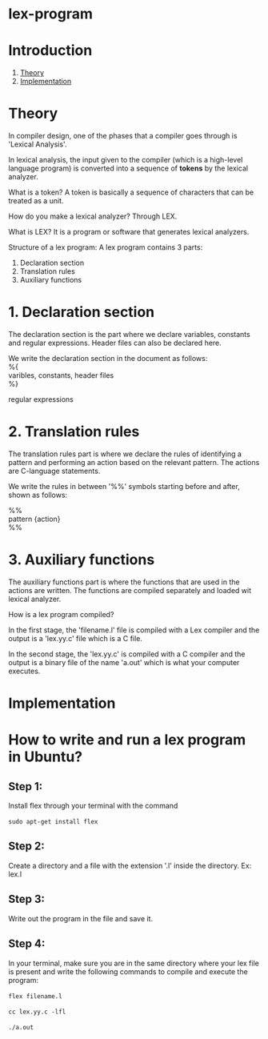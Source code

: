 # lex-program
# Introduction
1. <a href="#theory">Theory</a>
2. <a href="#implementation">Implementation</a>

# <a id="theory">Theory</a>
In compiler design, one of the phases that a compiler goes through is 'Lexical Analysis'.

In lexical analysis, the input given to the compiler (which is a high-level language program) is converted into a sequence of **tokens** by the lexical analyzer.

What is a token?
A token is basically a sequence of characters that can be treated as a unit.

How do you make a lexical analyzer?
Through LEX.

What is LEX?
It is a program or software that generates lexical analyzers.

Structure of a lex program:
A lex program contains 3 parts:
1. Declaration section
2. Translation rules
3. Auxiliary functions

# 1. Declaration section
The declaration section is the part where we declare variables, constants and regular expressions. Header files can also be declared here.

We write the declaration section in the document as follows: <br>
%{ <br>
  varibles, constants, header files <br>
%} <br>

regular expressions

# 2. Translation rules
The translation rules part is where we declare the rules of identifying a pattern and performing an action based on the relevant pattern. The actions are C-language statements.

We write the rules in between '%%' symbols starting before and after, shown as follows: <br>

%% <br>
pattern {action} <br>
%% <br>

# 3. Auxiliary functions
The auxiliary functions part is where the functions that are used in the actions are written. The functions are compiled separately and loaded wit lexical analyzer.

How is a lex program compiled?

In the first stage, the 'filename.l' file is compiled with a Lex compiler and the output is a 'lex.yy.c' file which is a C file.

In the second stage, the 'lex.yy.c' is compiled with a C compiler and the output is a binary file of the name 'a.out' which is what your computer executes.

# <a id="implementation">Implementation</a>

# How to write and run a lex program in Ubuntu?

## Step 1:
Install flex through your terminal with the command <br><br>
```sudo apt-get install flex```

## Step 2:
Create a directory and a file with the extension '.l' inside the directory.
Ex: lex.l

## Step 3:
Write out the program in the file and save it.

## Step 4:
In your terminal, make sure you are in the same directory where your lex file is present and write the following commands to compile and execute the program:<br><br>
```flex filename.l``` <br><br>
```cc lex.yy.c -lfl```<br><br>
```./a.out```